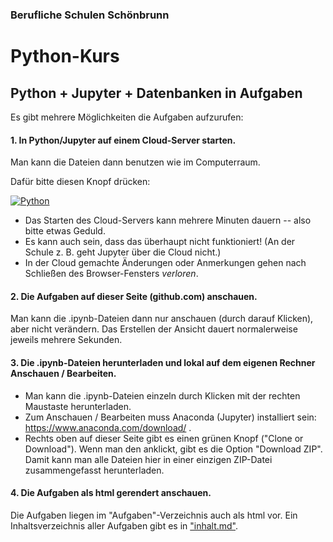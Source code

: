 ### Berufliche Schulen Schönbrunn

# Python-Kurs
## Python + Jupyter + Datenbanken in Aufgaben

Es gibt mehrere Möglichkeiten die Aufgaben aufzurufen:

#### 1. In Python/Jupyter auf einem Cloud-Server starten.

Man kann die Dateien dann benutzen wie im Computerraum.

Dafür bitte diesen Knopf drücken:

[![Python](https://mybinder.org/badge.svg)](https://mybinder.org/v2/gh/usetheforce/test/master?urlpath=lab/tree/index.ipynb)

- Das Starten des Cloud-Servers kann mehrere Minuten dauern -- also bitte etwas Geduld.
- Es kann auch sein, dass das überhaupt nicht funktioniert! (An der Schule z. B. geht Jupyter über die Cloud nicht.)
- In der Cloud gemachte Änderungen oder Anmerkungen gehen nach Schließen des Browser-Fensters _verloren_. 

#### 2. Die Aufgaben auf dieser Seite (github.com) anschauen.

Man kann die .ipynb-Dateien dann nur anschauen (durch darauf Klicken), aber nicht verändern. Das Erstellen der Ansicht dauert normalerweise jeweils mehrere Sekunden.

#### 3. Die .ipynb-Dateien herunterladen und lokal auf dem eigenen Rechner Anschauen / Bearbeiten.

- Man kann die .ipynb-Dateien einzeln durch Klicken mit der rechten Maustaste herunterladen. 
- Zum Anschauen / Bearbeiten muss Anaconda (Jupyter) installiert sein:  https://www.anaconda.com/download/ .
- Rechts oben auf dieser Seite gibt es einen grünen Knopf ("Clone or Download"). Wenn man den anklickt, gibt es die Option "Download ZIP". Damit kann man alle Dateien hier in einer einzigen ZIP-Datei zusammengefasst herunterladen.

#### 4. Die Aufgaben als html gerendert anschauen.

Die Aufgaben liegen im "Aufgaben"-Verzeichnis auch als html vor. Ein Inhaltsverzeichnis aller Aufgaben gibt es in ["inhalt.md"](https://github.com/usetheforce/test/blob/master/inhalt.md).
